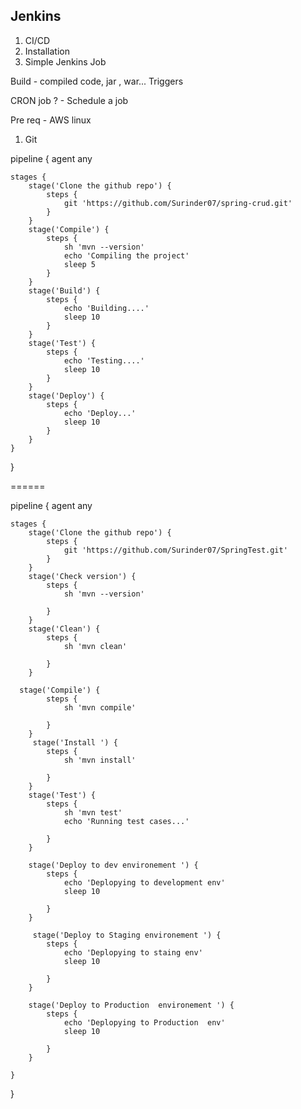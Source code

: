 ## Jenkins 

1. CI/CD
2. Installation 
3. Simple Jenkins Job 


Build - compiled code, jar , war... 
Triggers 


CRON job ? - Schedule a job 


Pre req - AWS linux
1. Git 



pipeline {
agent any

    stages {
        stage('Clone the github repo') {
            steps {
                git 'https://github.com/Surinder07/spring-crud.git'
            }
        }
        stage('Compile') {
            steps {
                sh 'mvn --version'
                echo 'Compiling the project'
                sleep 5
            }
        }
        stage('Build') {
            steps {
                echo 'Building....'
                sleep 10
            }
        }
        stage('Test') {
            steps {
                echo 'Testing....'
                sleep 10
            }
        }
        stage('Deploy') {
            steps {
                echo 'Deploy...'
                sleep 10
            }
        }
    }
}


======


pipeline {
agent any

    stages {
        stage('Clone the github repo') {
            steps {
                git 'https://github.com/Surinder07/SpringTest.git'
            }
        }
        stage('Check version') {
            steps {
                sh 'mvn --version'
               
            }
        }
        stage('Clean') {
            steps {
                sh 'mvn clean'
               
            }
        }
      
      stage('Compile') {
            steps {
                sh 'mvn compile'
               
            }
        }
         stage('Install ') {
            steps {
                sh 'mvn install'
               
            }
        }
        stage('Test') {
            steps {
                sh 'mvn test'
                echo 'Running test cases...'
               
            }
        }
        
        stage('Deploy to dev environement ') {
            steps {
                echo 'Deplopying to development env'
                sleep 10 
               
            }
        }
        
         stage('Deploy to Staging environement ') {
            steps {
                echo 'Deplopying to staing env'
                sleep 10
               
            }
        }
        
        stage('Deploy to Production  environement ') {
            steps {
                echo 'Deplopying to Production  env'
                sleep 10
               
            }
        }
      
    }
}




